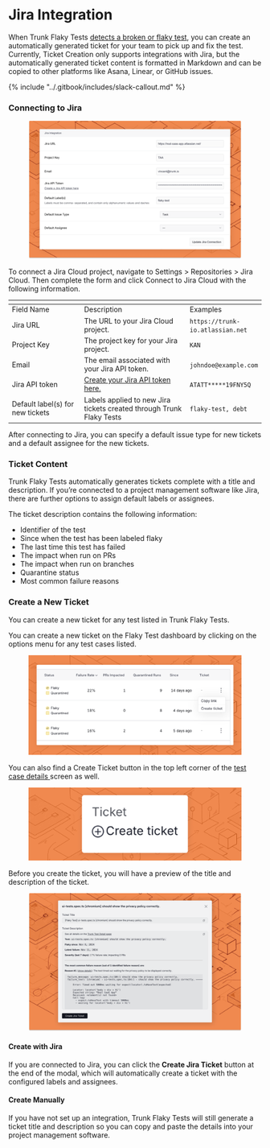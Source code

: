 # Jira Integration

When Trunk Flaky Tests [detects a broken or flaky test](detection.md), you can create an automatically generated ticket for your team to pick up and fix the test. Currently, Ticket Creation only supports integrations with Jira, but the automatically generated ticket content is formatted in Markdown and can be copied to other platforms like Asana, Linear, or GitHub issues.

{% include "../.gitbook/includes/slack-callout.md" %}

### Connecting to Jira

<figure><picture><source srcset="../.gitbook/assets/jira-connect-form-dark.png" media="(prefers-color-scheme: dark)"><img src="../.gitbook/assets/jira-connect-form-light.png" alt=""></picture><figcaption></figcaption></figure>

To connect a Jira Cloud project, navigate to Settings > Repositories > Jira Cloud. Then complete the form and click Connect to Jira Cloud with the following information.

<table data-header-hidden data-full-width="false"><thead><tr><th width="176"></th><th width="266"></th><th></th></tr></thead><tbody><tr><td>Field Name</td><td>Description</td><td>Examples</td></tr><tr><td>Jira URL</td><td>The URL to your Jira Cloud project.</td><td><code>https://trunk-io.atlassian.net</code></td></tr><tr><td>Project Key</td><td>The project key for your Jira project.</td><td><code>KAN</code></td></tr><tr><td>Email</td><td>The email associated with your Jira API token.</td><td><code>johndoe@example.com</code></td></tr><tr><td>Jira API token</td><td><a href="https://id.atlassian.com/manage-profile/security/api-tokens">Create your Jira API token here.</a></td><td><code>ATATT*****19FNY5Q</code></td></tr><tr><td>Default label(s) for new tickets</td><td>Labels applied to new Jira tickets created through Trunk Flaky Tests</td><td><code>flaky-test, debt</code></td></tr></tbody></table>

After connecting to Jira, you can specify a default issue type for new tickets and a default assignee for the new tickets.&#x20;

### Ticket Content

Trunk Flaky Tests automatically generates tickets complete with a title and description. If you’re connected to a project management software like Jira, there are further options to assign default labels or assignees.

The ticket description contains the following information:

* Identifier of the test
* Since when the test has been labeled flaky
* The last time this test has failed
* The impact when run on PRs
* The impact when run on branches
* Quarantine status
* Most common failure reasons

### Create a New Ticket&#x20;

You can create a new ticket for any test listed in Trunk Flaky Tests.&#x20;

You can create a new ticket on the Flaky Test dashboard by clicking on the options menu for any test cases listed.

<figure><picture><source srcset="../.gitbook/assets/create-ticket-button-dark.png" media="(prefers-color-scheme: dark)"><img src="../.gitbook/assets/create-ticket-button-light.png" alt=""></picture><figcaption></figcaption></figure>

You can also find a Create Ticket button in the top left corner of the [test case details ](detection.md#test-case-details)screen as well.

<figure><picture><source srcset="../.gitbook/assets/create-ticket-button-details-page-dark.png" media="(prefers-color-scheme: dark)"><img src="../.gitbook/assets/create-ticket-button-details-page-light.png" alt=""></picture><figcaption></figcaption></figure>

Before you create the ticket, you will have a preview of the title and description of the ticket.

<figure><picture><source srcset="../.gitbook/assets/jira-ticket-creation-dark.png" media="(prefers-color-scheme: dark)"><img src="../.gitbook/assets/jira-ticket-creation-light.png" alt=""></picture><figcaption></figcaption></figure>

#### Create with Jira

If you are connected to Jira, you can click the **Create Jira Ticket** button at the end of the modal, which will automatically create a ticket with the configured labels and assignees.

#### Create Manually

If you have not set up an integration, Trunk Flaky Tests will still generate a ticket title and description so you can copy and paste the details into your project management software.
